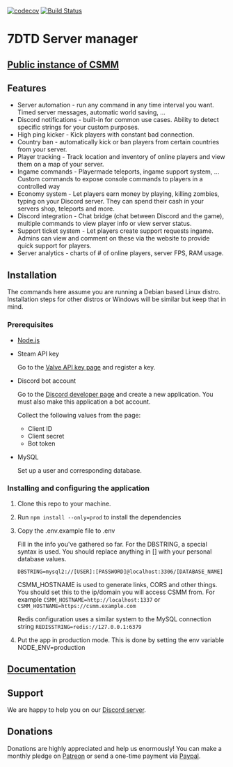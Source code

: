 [![codecov](https://codecov.io/gh/CatalysmsServerManager/7-days-to-die-server-manager/branch/master/graph/badge.svg)](https://codecov.io/gh/CatalysmsServerManager/7-days-to-die-server-manager)
[![Build Status](https://travis-ci.org/CatalysmsServerManager/7-Days-to-Die-API-wrapper.svg?branch=master)](https://travis-ci.org/CatalysmsServerManager/7-Days-to-Die-API-wrapper)

# 7DTD Server manager 

## [Public instance of CSMM](https://csmm.catalysm.net/)

## Features


- Server automation - run any command in any time interval you want. Timed server messages, automatic world saving, ...
- Discord notifications - built-in for common use cases. Ability to detect specific strings for your custom purposes.
- High ping kicker - Kick players with constant bad connection.
- Country ban - automatically kick or ban players from certain countries from your server.
- Player tracking - Track location and inventory of online players and view them on a map of your server.
- Ingame commands - Playermade teleports, ingame support system, ... Custom commands to expose console commands to players in a controlled way
- Economy system - Let players earn money by playing, killing zombies, typing on your Discord server. They can spend their cash in your servers shop, teleports and more.
- Discord integration - Chat bridge (chat between Discord and the game), multiple commands to view player info or view server status.
- Support ticket system - Let players create support requests ingame. Admins can view and comment on these via the website to provide quick support for players.
- Server analytics - charts of # of online players, server FPS, RAM usage.


## Installation

The commands here assume you are running a Debian based Linux distro. Installation steps for other distros or Windows will be similar but keep that in mind.

### Prerequisites

- [Node.js](https://nodejs.org/en/)
- Steam API key

    Go to the [Valve API key page](https://steamcommunity.com/dev/apikey) and register a key.

- Discord bot account

    Go to the [Discord developer page](https://discordapp.com/developers/applications) and create a new application. You must also make this application a bot account.

    Collect the following values from the page:
    * Client ID
    * Client secret
    * Bot token
  
- MySQL

    Set up a user and corresponding database.

### Installing and configuring the application

1. Clone this repo to your machine.
2. Run `npm install --only=prod` to install the dependencies
3. Copy the .env.example file to .env
   
    Fill in the info you've gathered so far. For the DBSTRING, a special syntax is used. You should replace anything in [] with your personal database values.

    ```
    DBSTRING=mysql2://[USER]:[PASSWORD]@localhost:3306/[DATABASE_NAME]
    ```

    CSMM_HOSTNAME is used to generate links, CORS and other things. You should set this to the ip/domain you will access CSMM from. For example `CSMM_HOSTNAME=http://localhost:1337` or `CSMM_HOSTNAME=https://csmm.example.com` 

    Redis configuration uses a similar system to the MySQL connection string
    `REDISSTRING=redis://127.0.0.1:6379`

4. Put the app in production mode. This is done by setting the env variable NODE_ENV=production


## [Documentation](https://docs.csmm.app)


## Support

We are happy to help you on our [Discord server](https://discordapp.com/invite/EwyDdNA).

## Donations

Donations are highly appreciated and help us enormously! You can make a monthly pledge on [Patreon](https://www.patreon.com/bePatron?c=1523282) or send a one-time payment via [Paypal](https://www.paypal.me/catalysmdev).